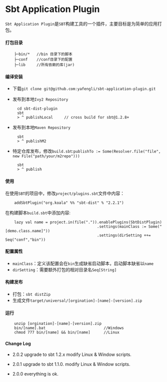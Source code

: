 Sbt Application Plugin
===========
`Sbt Application Plugin`是`SBT`构建工具的一个插件，主要目标是为简单的应用打包。

#### 打包目录

        ├─bin/*   //bin 目录下的脚本
        ├─conf    //conf目录下的配置
        ├─lib     //所有依赖的库(jar)

#### 编译安装
+ 下载`git clone git@github.com:yafengli/sbt-application-plugin.git`

+ 发布到本地`Ivy2 Repository`

        cd sbt-dist-plugin
        sbt 
        > ^ publishLocal     // cross build for sbt@1.2.8+

+ 发布到本地`Maven Repository`

        sbt 
        > ^ publishM2
        
+ 特定仓库发布，修改`build.sbt`:`publishTo := Some(Resolver.file("file",  new File("path/your/m2repo")))`

        sbt 
        > ^ publish       
       
#### 使用
在使用`SBT`的项目中，修改`project/plugins.sbt`文件中内容：

        addSbtPlugin("org.koala" %% "sbt-dist" % "2.2.1")

在构建脚本`build.sbt`中添加内容:    

        lazy val name = project.in(file(".")).enablePlugins(SbtDistPlugin)
                                             .settings(mainClass := Some("[demo.class.name]"))
                                             .settings(dirSetting ++= Seq("conf","bin"))

#### 配置属性
+ `mainClass`：定义该配置会在`bin`生成缺省启动脚本，启动脚本缺省以`name`
+ `dirSetting`：需要额外打包的相对目录名`Seq[String]`

#### 构建发布
+ 打包：`sbt distZip`
+ 生成文件`target/universal/[orgination]-[name]-[version].zip`

#### 运行

        unzip [orgination]-[name]-[version].zip
        bin/[name].bat                          //Windows
        chmod 777 bin/[name] && bin/[name]      //Linux


#### Change Log

* 2.0.2 upgrade to sbt 1.2.x modify Linux & Window scripts.

* 2.0.1 upgrade to sbt 1.1.0. modify Linux & Window scripts.

* 2.0.0 everything is ok.
